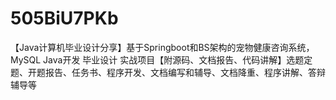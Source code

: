 # 505BiU7PKb
【Java计算机毕业设计分享】基于Springboot和BS架构的宠物健康咨询系统，MySQL Java开发 毕业设计 实战项目【附源码、文档报告、代码讲解】选题定题、开题报告、任务书、程序开发、文档编写和辅导、文档降重、程序讲解、答辩辅导等
